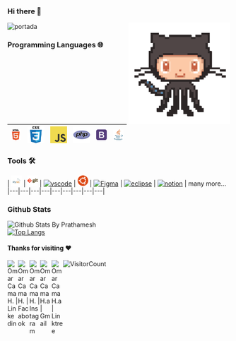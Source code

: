 ### Hi there 👋

![portada](https://user-images.githubusercontent.com/66935801/103464268-2118fa80-4d11-11eb-9a01-9c71f5088fe5.png)
<img align='right' src="https://raw.githubusercontent.com/iCharlesZ/FigureBed/master/img/octocat.gif" width="230">

### Programming Languages 🌐

| [<img src="https://raw.githubusercontent.com/github/explore/80688e429a7d4ef2fca1e82350fe8e3517d3494d/topics/html/html.png" alt="html" width="24">](https://desarrolloweb.com/home/html) | [<img src="https://raw.githubusercontent.com/github/explore/80688e429a7d4ef2fca1e82350fe8e3517d3494d/topics/css/css.png" alt="CSS" width="38">](https://lenguajecss.com/) | [<img src="https://raw.githubusercontent.com/github/explore/80688e429a7d4ef2fca1e82350fe8e3517d3494d/topics/javascript/javascript.png" alt="js" width="38">](https://www.javascript.com/) | [<img src="https://raw.githubusercontent.com/github/explore/80688e429a7d4ef2fca1e82350fe8e3517d3494d/topics/php/php.png" alt="php" width="38">](https://php.net/) |  [<img src="https://raw.githubusercontent.com/github/explore/80688e429a7d4ef2fca1e82350fe8e3517d3494d/topics/bootstrap/bootstrap.png" alt="Bootstrap" width="24">](https://getbootstrap.com/) |  [<img src="https://raw.githubusercontent.com/github/explore/80688e429a7d4ef2fca1e82350fe8e3517d3494d/topics/java/java.png" alt="java" width="24">](https://java.com/es/) 
|---|---|---|---|---|---|

### Tools 🛠️
| [<img src="https://raw.githubusercontent.com/github/explore/80688e429a7d4ef2fca1e82350fe8e3517d3494d/topics/mysql/mysql.png" alt="mysql" width="24">](https://www.mysql.com/) | [<img src="https://raw.githubusercontent.com/github/explore/80688e429a7d4ef2fca1e82350fe8e3517d3494d/topics/git/git.png" alt="Git" width="24">](https://git-scm.com/) | [<img src="https://upload.wikimedia.org/wikipedia/commons/thumb/2/2d/Visual_Studio_Code_1.18_icon.svg/1200px-Visual_Studio_Code_1.18_icon.svg.png" alt="vscode" width="24">](https://code.visualstudio.com/) | [<img src="https://raw.githubusercontent.com/github/explore/80688e429a7d4ef2fca1e82350fe8e3517d3494d/topics/ubuntu/ubuntu.png" alt="Ubuntu" width="24">](https://ubuntu.com/) | [<img src="https://res.cloudinary.com/practicaldev/image/fetch/s--yfYVcXKC--/c_imagga_scale,f_auto,fl_progressive,h_900,q_auto,w_1600/https://dev-to-uploads.s3.amazonaws.com/i/yu2fuib6mwxm1ac4wcd4.png" alt="Figma" width="24">](https://www.figma.com/) | [<img src="https://www.eclipse.org/eclipse.org-common/themes/solstice/public/images/logo/eclipse-foundation-white-orange.svg" alt="eclipse" width="24">](https://www.eclipse.org/) | [<img src="https://cdn.icon-icons.com/icons2/2389/PNG/512/notion_logo_icon_145025.png" alt="notion" width="24">](https://www.notion.so/) | many more...
|---|---|---|---|---|---|---|---|---|


### Github Stats

 ![Github Stats By Prathamesh](https://github-readme-stats.vercel.app/api?username=OmarCamaHuara&show_icons=true&title_color=fff&icon_color=fff&text_color=4564D7&bg_color=0A0A0A)
 <br/>
 [![Top Langs](https://github-readme-stats.vercel.app/api/top-langs/?username=OmarCamaHuara&show_icons=true&title_color=fff&icon_color=fff&text_color=4564D7&bg_color=0A0A0A)](https://github.com/OmarCamaHuara/github-readme-stats)


#### Thanks for visiting :heart:

  <a href="https://www.linkedin.com/in/omar-js" target="_blank">
    <img align="left" alt="Omar Cama H. | Linkedin" width="24px" src="https://cdn.worldvectorlogo.com/logos/linkedin-icon-2.svg" />
  </a>
  <a href="https://www.facebook.com/omar.js.8" target="_blank">
    <img align="left" alt="Omar Cama H. | Facabook" width="26px" src="https://cdn.worldvectorlogo.com/logos/facebook-3.svg" />
  </a>
  <a href="https://www.instagram.com/domar.js/" target="_blank">
    <img align="left" alt="Omar Cama H. | Instagram" width="24px" src="https://cdn.worldvectorlogo.com/logos/instagram-2-1.svg" />
  </a>
  <a href="mailto:omar.js2023@gmail.com" target="_blank">
    <img align="left" alt="Omar Cama H.a | Gmail" width="26px" src="https://cdn.worldvectorlogo.com/logos/gmail-icon.svg" />
  </a>
  <a href="https://linktr.ee/omar.js" target="_blank">
    <img align="left" alt="Omar Cama H.a | Linktree" width="26px" src="https://www.flaticon.com/svg/static/icons/svg/889/889844.svg" />
  </a>
  

![VisitorCount](https://profile-counter.glitch.me/OmarCamaHuara/count.svg)






<!--
**OmarCamaHuara/OmarCamaHuara** is a ✨ _special_ ✨ repository because its `README.md` (this file) appears on your GitHub profile. 


```javascript
const omar = {
    pronouns: "He" | "Him",
    code: ["HTML & CSS","Javascript", "Java", "c#", "php", "Bootstrap"],
    technologies: {
        mobileApp: ["Android App"],
        frontEnd: {
            js: ["Vue", "Nuxt"],
            css: ["materialize", "vuetify", "bootstrap"]
        },
        backEnd: {
            js: ["node", "express", "SuiteScript"],
            python: ["flask"]
        },
        devOps: ["AWS", "Docker🐳", "Route53", "Nginx"],
        databases: ["mongo", "MySql", "sqlite"],
        misc: ["Firebase", "Socket.IO", "selenium", "open-cv", "php", "SuiteApp"]
    },
    architecture: ["Serverless Architecture", "Progressive web applications", "Single page applications"],
    currentProject: "I am developing Extension for NetSuite using SuiteScript2.0",
    funFact: "There are two ways to write error-free programs; only the third one works"
};
```

Here are some ideas to get you started:

- 🔭 I’m currently working on ...
- 🌱 I’m currently learning ...
- 👯 I’m looking to collaborate on ...
- 🤔 I’m looking for help with ...
- 💬 Ask me about ...
- 📫 How to reach me: ...
- 😄 Pronouns: ...
- ⚡ Fun fact: ...
-->
